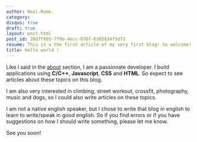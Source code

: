 ```yaml
---
author: Neal.Rame.
category:
disqus: true
draft: true
layout: post.html
post_id: 20d7f805-7f9b-4ecc-876f-6385834f5d73
resume: This is a the first article of my very first blog! So welcome!
title: Hello world !
---
```

Like I said in the [about](/#about) section, I am a passionate developer. I
build applications using **C/C++**, **Javascript**, **CSS** and **HTML**. So
expect to see articles about these topics on this blog.

I am also very interested in climbing, street workout, crossfit, photography,
music and dogs, so I could also write articles on these topics.

I am not a native english speaker, but I chose to write that blog in english to
learn to write/speak in good english. So if you find errors or if you have
suggestions on how I should write something, please let me know.

See you soon!
